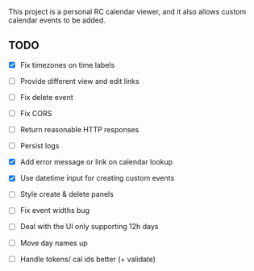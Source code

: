 This project is a personal RC calendar viewer, and it also allows custom calendar events to be added.

## TODO
- [x] Fix timezones on time labels
- [ ] Provide different view and edit links

- [ ] Fix delete event
- [ ] Fix CORS
- [ ] Return reasonable HTTP responses
- [ ] Persist logs
- [x] Add error message or link on calendar lookup
- [x] Use datetime input for creating custom events
- [ ] Style create & delete panels
- [ ] Fix event widths bug
- [ ] Deal with the UI only supporting 12h days
- [ ] Move day names up
- [ ] Handle tokens/ cal ids better (+ validate)